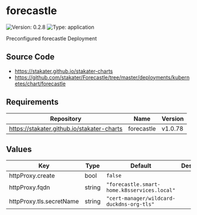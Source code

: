 # forecastle

![Version: 0.2.8](https://img.shields.io/badge/Version-0.2.8-informational?style=flat-square) ![Type: application](https://img.shields.io/badge/Type-application-informational?style=flat-square)

Preconfigured forecastle Deployment

## Source Code

* <https://stakater.github.io/stakater-charts>
* <https://github.com/stakater/Forecastle/tree/master/deployments/kubernetes/chart/forecastle>

## Requirements

| Repository | Name | Version |
|------------|------|---------|
| https://stakater.github.io/stakater-charts | forecastle | v1.0.78 |

## Values

| Key | Type | Default | Description |
|-----|------|---------|-------------|
| httpProxy.create | bool | `false` |  |
| httpProxy.fqdn | string | `"forecastle.smart-home.k8sservices.local"` |  |
| httpProxy.tls.secretName | string | `"cert-manager/wildcard-duckdns-org-tls"` |  |

